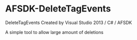 # AFSDK-DeleteTagEvents
DeleteTagEvents Created by Visual Studio 2013 / C# / AFSDK

A simple tool to allow large amount of deletions
